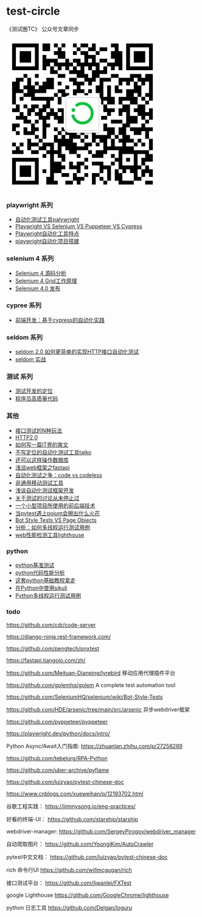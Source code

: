 # test-circle
《测试圈TC》 公众号文章同步

![](/tc.png)

### playwright 系列

* [自动化测试工具palywright](playwrigth/playwright.md)
* [Playwright VS Selenium VS Puppeteer VS Cypress](playwrigth/playwright_vs_other.md)
* [Playwright自动化工具特点](playwrigth/playwright_sample.md)
* [playwright自动化项目搭建](/playwrigth/playwright_pro.md)

### selenium 4 系列

* [Selenium 4 源码分析](selenium4/selenium_python.md)
* [Selenium 4 Grid工作原理](selenium4/selenium_grid4.md)
* [Selenium 4.0 发布](selenium4/selenium4.0.0.md.md)

### cypree 系列

* [前端开发：基于cypress的自动化实践](cypress/vue-cypress.md)

### seldom 系列

* [seldom 2.0 如何更简单的实现HTTP接口自动化测试](/seldom/seldom2.0.md)
* [seldom 实战](/seldom/seldom_pro.md)

### 测试 系列

* [测试开发的定位](article/test_dev.md)
* [程序员高质量代码](./article/code.md)

### 其他

* [接口测试的N种玩法](./article/interface_test.md)
* [HTTP2.0](./article/http2.md)
* [如何写一篇IT界的爽文](./article/test_sw.md)
* [不写定位的自动化测试工具taiko](./taiko/taiko_base.md)
* [还可以这样操作数据库](./sql/sql.md)
* [浅谈web框架之fastapi](./fastapi/fastapi.md)
* [自动化测试之争：code vs codeless](./article/codeless.md)
* [非通用移动测试工具](./article/app_test.md)
* [浅谈自动化测试框架开发](./article/test_framework.md)
* [关于测试的讨论从未停止过](./article/test_gang.md)
* [一个小型项目所使用的前后端技术](./article/Contempt_chain.md)
* [当pytest遇上poium会擦出什么火花](./seldom/pytest-seldom.md)
* [Bot Style Tests VS Page Objects](./selenium4/bot-style-test.md)
* [分析：如何多线程运行测试用例](./selenium4/threading_test.md)
* [web性能检测工具lighthouse](./article/lighthouse.md)


### python 

* [python基准测试](article/test_dev.md)
* [python代码性能分析](article/profile.md)
* [这套python基础教程拿走](./article/python.md)
* [在Python中使用sikuli](./article/sikuli4python.md)
* [Python多线程运行测试用例](./article/threading_test.md)



### todo

https://github.com/cdr/code-server

https://django-ninja.rest-framework.com/

https://github.com/pengtech/pnxtest

https://fastapi.tiangolo.com/zh/

https://github.com/Meituan-Dianping/lyrebird  移动应用代理插件平台

https://github.com/golemhq/golem  A complete test automation tool

https://github.com/SeleniumHQ/selenium/wiki/Bot-Style-Tests

https://github.com/HDE/arsenic/tree/main/src/arsenic  异步webdriver框架

https://github.com/pyppeteer/pyppeteer

https://playwright.dev/python/docs/intro/

Python Async/Await入门指南:
https://zhuanlan.zhihu.com/p/27258289

https://github.com/tebelorg/RPA-Python

https://github.com/uber-archive/pyflame

https://github.com/luizyao/pytest-chinese-doc

https://www.cnblogs.com/xueweihan/p/12193702.html

谷歌工程实践：
https://jimmysong.io/eng-practices/


好看的终端-UI：
https://github.com/starship/starship


webdriver-manager:
https://github.com/SergeyPirogov/webdriver_manager

自动爬取图片：
https://github.com/YoongiKim/AutoCrawler


pytest中文文档：
https://github.com/luizyao/pytest-chinese-doc


rich 命令行UI
https://github.com/willmcgugan/rich


接口测试平台：
https://github.com/liwanlei/FXTest


google Lighthouse
https://github.com/GoogleChrome/lighthouse


python 日志工具
https://github.com/Delgan/loguru

